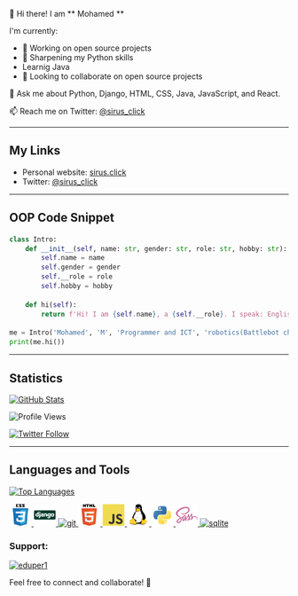 👋 Hi there! I am ** Mohamed **

I'm currently:
- 🔭 Working on open source projects
- 🌱 Sharpening my Python skills
- Learnig Java
- 👯 Looking to collaborate on open source projects

💬 Ask me about Python, Django, HTML, CSS, Java, JavaScript, and React.

📫 Reach me on Twitter: [@sirus_click](https://twitter.com/sirus_click)

---

## My Links

- Personal website: [sirus.click](https://sirus.click/)
- Twitter: [@sirus_click](https://twitter.com/sirus_click)

---

## OOP Code Snippet

```python
class Intro:
    def __init__(self, name: str, gender: str, role: str, hobby: str):
        self.name = name
        self.gender = gender
        self.__role = role
        self.hobby = hobby

    def hi(self):
        return f'Hi! I am {self.name}, a {self.__role}. I speak: English, Swahili, Somali & Arabic. I like science, computer, and {self.hobby}'

me = Intro('Mohamed', 'M', 'Programmer and ICT', 'robotics(Battlebot channel)')
print(me.hi())
```

---

## Statistics

[![GitHub Stats](https://github-readme-stats.vercel.app/api?username=eduper1&count_private=true&show_icons=true&theme=cobalt)](https://github.com/anuraghazra/github-readme-stats)

![Profile Views](https://komarev.com/ghpvc/?username=eduper1&label=Profile%20views&color=ad7fa8&style=flat)

[![Twitter Follow](https://img.shields.io/twitter/follow/sirus_click?logo=twitter&style=for-the-badge)](https://twitter.com/sirus_click)

---

## Languages and Tools

[![Top Languages](https://github-readme-stats.vercel.app/api/top-langs/?username=eduper1)](https://github.com/anuraghazra/github-readme-stats)

<p align="left"> 
  <a href="https://www.w3schools.com/css/" target="_blank">
    <img src="https://raw.githubusercontent.com/devicons/devicon/master/icons/css3/css3-original-wordmark.svg" alt="css3" width="40" height="40"/>
  </a>
  <a href="https://www.djangoproject.com/" target="_blank">
    <img src="https://raw.githubusercontent.com/devicons/devicon/master/icons/django/django-original.svg" alt="django" width="40" height="40"/>
  </a>
  <a href="https://git-scm.com/" target="_blank">
    <img src="https://www.vectorlogo.zone/logos/git-scm/git-scm-icon.svg" alt="git" width="40" height="40"/>
  </a>
  <a href="https://www.w3.org/html/" target="_blank">
    <img src="https://raw.githubusercontent.com/devicons/devicon/master/icons/html5/html5-original-wordmark.svg" alt="html5" width="40" height="40"/>
  </a>
  <a href="https://developer.mozilla.org/en-US/docs/Web/JavaScript" target="_blank">
    <img src="https://raw.githubusercontent.com/devicons/devicon/master/icons/javascript/javascript-original.svg" alt="javascript" width="40" height="40"/>
  </a>
  <a href="https://www.linux.org/" target="_blank">
    <img src="https://raw.githubusercontent.com/devicons/devicon/master/icons/linux/linux-original.svg" alt="linux" width="40" height="40"/>
  </a>
  <a href="https://www.python.org" target="_blank">
    <img src="https://raw.githubusercontent.com/devicons/devicon/master/icons/python/python-original.svg" alt="python" width="40" height="40"/>
  </a>
  <a href="https://sass-lang.com" target="_blank">
    <img src="https://raw.githubusercontent.com/devicons/devicon/master/icons/sass/sass-original.svg" alt="sass" width="40" height="40"/>
  </a>
  <a href="https://www.sqlite.org/" target="_blank">
    <img src="https://www.vectorlogo.zone/logos/sqlite/sqlite-icon.svg" alt="sqlite" width="40" height="40"/>
  </a>
</p>

<h3 align="left">Support:</h3>

<a href="https://www.buymeacoffee.com/eduper1">
  <img src="https://cdn.buymeacoffee.com/buttons/v2/default-yellow.png" height="50" width="210" alt="eduper1" />
</a>

Feel free to connect and collaborate! 🚀
